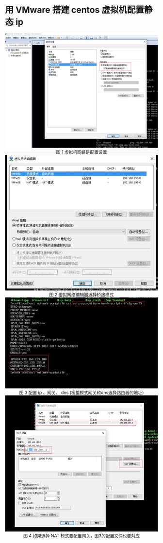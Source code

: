 # 用 VMware 搭建 centos 虚拟机配置静态 ip

<center>
<div>
<img src="/articles/Linux/images/_1.png"/>
</div>
<div>图 1 虚拟机网络是配置设置</div>
</center>

<center>
<div>
<img src="/articles/Linux/images/_2.png"/>
</div>
<div>图 2 虚拟网络编辑器选择桥接模式</div>
</center>

<center>
<div>
<img src="/articles/Linux/images/_3.png"/>
</div>
<div>图 3 配置 ip 、网关、 dns (桥接模式网关和dns选择路由器的地址)</div>
</center>

<center>
<div>
<img src="/articles/Linux/images/_4.png"/>
</div>
<div>图 4 如果选择 NAT 模式要配置网关，图3的配置文件也要对应</div>
</center>
